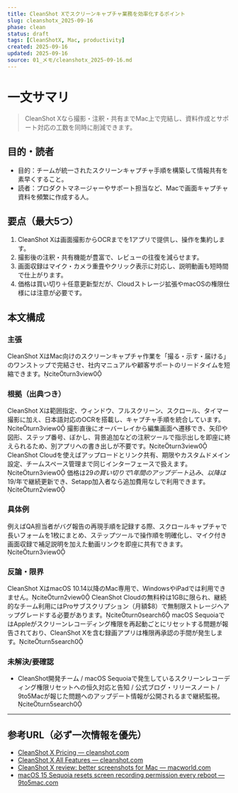 ```yaml
---
title: CleanShot Xでスクリーンキャプチャ業務を効率化するポイント
slug: cleanshotx_2025-09-16
phase: clean
status: draft
tags: [CleanShotX, Mac, productivity]
created: 2025-09-16
updated: 2025-09-16
source: 01_メモ/cleanshotx_2025-09-16.md
---
```


# 一文サマリ
> CleanShot Xなら撮影・注釈・共有までMac上で完結し、資料作成とサポート対応の工数を同時に削減できます。

## 目的・読者
- 目的：チームが統一されたスクリーンキャプチャ手順を構築して情報共有を素早くすること。
- 読者：プロダクトマネージャーやサポート担当など、Macで画面キャプチャ資料を頻繁に作成する人。

## 要点（最大5つ）
1. CleanShot Xは画面撮影からOCRまでを1アプリで提供し、操作を集約します。
2. 撮影後の注釈・共有機能が豊富で、レビューの往復を減らせます。
3. 画面収録はマイク・カメラ重畳やクリック表示に対応し、説明動画も短時間で仕上がります。
4. 価格は買い切り＋任意更新型だが、Cloudストレージ拡張やmacOSの権限仕様には注意が必要です。

## 本文構成
### 主張
CleanShot XはMac向けのスクリーンキャプチャ作業を「撮る・示す・届ける」のワンストップで完結させ、社内マニュアルや顧客サポートのリードタイムを短縮できます。citeturn3view0

### 根拠（出典つき）
CleanShot Xは範囲指定、ウィンドウ、フルスクリーン、スクロール、タイマー撮影に加え、日本語対応のOCRを搭載し、キャプチャ手順を統合しています。citeturn3view0
撮影直後にオーバーレイから編集画面へ遷移でき、矢印や図形、ステップ番号、ぼかし、背景追加などの注釈ツールで指示出しを即座に終えられるため、別アプリへの書き出しが不要です。citeturn3view0
CleanShot Cloudを使えばアップロードとリンク共有、期限やカスタムドメイン設定、チームスペース管理まで同じインターフェースで扱えます。citeturn3view0
価格は$29の買い切りで1年間のアップデート込み、以降は$19/年で継続更新でき、Setapp加入者なら追加費用なしで利用できます。citeturn2view0

### 具体例
例えばQA担当者がバグ報告の再現手順を記録する際、スクロールキャプチャで長いフォームを1枚にまとめ、ステップツールで操作順を明確化し、マイク付き画面収録で補足説明を加えた動画リンクを即座に共有できます。citeturn3view0

### 反論・限界
CleanShot XはmacOS 10.14以降のMac専用で、WindowsやiPadでは利用できません。citeturn2view0
CleanShot Cloudの無料枠は1GBに限られ、継続的なチーム利用にはProサブスクリプション（月額$8）で無制限ストレージへアップグレードする必要があります。citeturn0search6
macOS SequoiaではAppleがスクリーンレコーディング権限を再起動ごとにリセットする問題が報告されており、CleanShot Xを含む録画アプリは権限再承認の手間が発生します。citeturn5search0

### 未解決/要確認
- CleanShot開発チーム / macOS Sequoiaで発生しているスクリーンレコーディング権限リセットへの恒久対応と告知 / 公式ブログ・リリースノート / 9to5Macが報じた問題へのアップデート情報が公開されるまで継続監視。citeturn5search0

---
## 参考URL（必ず一次情報を優先）
- [CleanShot X Pricing — cleanshot.com](https://cleanshot.com/buy)
- [CleanShot X All Features — cleanshot.com](https://cleanshot.com/features)
- [CleanShot X review: better screenshots for Mac — macworld.com](https://www.macworld.com/article/672221/cleanshot-x-review.html)
- [macOS 15 Sequoia resets screen recording permission every reboot — 9to5mac.com](https://9to5mac.com/2024/09/10/macos-15-screen-recording-prompt/)

